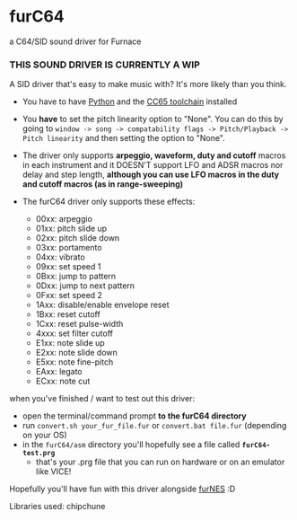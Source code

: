 # furC64
a C64/SID sound driver for Furnace

### **THIS SOUND DRIVER IS CURRENTLY A WIP**

A SID driver that's easy to make music with? It's more likely than you think.

* You have to have [Python](https://www.python.org/) and the [CC65 toolchain](https://cc65.github.io/) installed
* You **have** to set the pitch linearity option to "None". You can do this by going to `window -> song -> compatability flags -> Pitch/Playback -> Pitch linearity` and then setting the option to "None".

* The driver only supports **arpeggio, waveform, duty and cutoff** macros in each instrument and it DOESN'T support LFO and ADSR macros nor delay and step length, **although you can use LFO macros in the duty and cutoff macros (as in range-sweeping)**

* The furC64 driver only supports these effects:
  * 00xx: arpeggio
  * 01xx: pitch slide up
  * 02xx: pitch slide down
  * 03xx: portamento
  * 04xx: vibrato
  * 09xx: set speed 1
  * 0Bxx: jump to pattern
  * 0Dxx: jump to next pattern
  * 0Fxx: set speed 2
  * 1Axx: disable/enable envelope reset
  * 1Bxx: reset cutoff
  * 1Cxx: reset pulse-width
  * 4xxx: set filter cutoff
  * E1xx: note slide up
  * E2xx: note slide down
  * E5xx: note fine-pitch
  * EAxx: legato
  * ECxx: note cut

when you've finished / want to test out this driver:
* open the terminal/command prompt **to the furC64 directory**
* run `convert.sh your_fur_file.fur` or `convert.bat file.fur` (depending on your OS)
* in the `furC64/asm` directory you'll hopefully see a file called **`furC64-test.prg`**
  * that's your .prg file that you can run on hardware or on an emulator like VICE!

Hopefully you'll have fun with this driver alongside [furNES](https://github.com/AnnoyedArt1256/furNES) :D

Libraries used: chipchune

